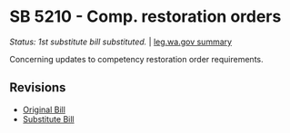 # SB 5210 - Comp. restoration orders
*Status: 1st substitute bill substituted.* | [leg.wa.gov summary](https://app.leg.wa.gov/billsummary?BillNumber=5210&Year=2021)

Concerning updates to competency restoration order requirements.

## Revisions
* [Original Bill](1/)
* [Substitute Bill](S/)